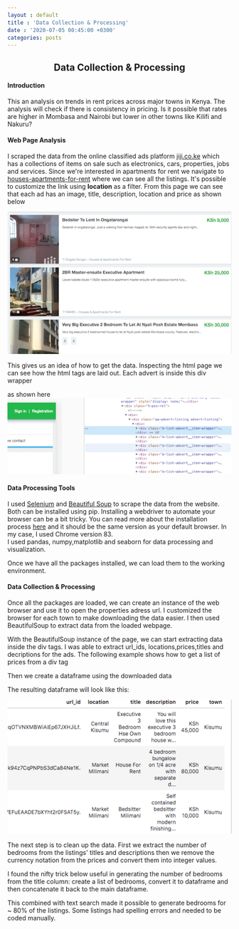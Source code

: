 ```yaml
---
layout : default
title : 'Data Collection & Processing'
date : '2020-07-05 00:45:00 +0300'
categories: posts
---
```

## <center>Data Collection & Processing</center>
#### Introduction
This an analysis on trends in rent prices across major towns in Kenya. The analysis will check if there is consistency in pricing. Is it possible that rates are higher in Mombasa and Nairobi but lower in other towns like Kilifi and Nakuru?
#### Web Page Analysis
I scraped the data from the online classified ads platform [jiji.co.ke](https://jiji.co.ke) which has a collections of items on sale such as electronics, cars, properties, jobs and services.
Since we're interested in apartments for rent we navigate to [houses-apartments-for-rent](https://jiji.co.ke/houses-apartments-for-rent) where we can see all the listings. It's possible to customize the link using **location** as a filter. From this page we can see that each ad has an image, title, description, location and price as shown below

![page image](/assets/img/page_list_example.png)

This gives us an idea of how to get the data. Inspecting the html page we can see how the html tags are laid out. Each advert is inside this div wrapper
<script src="https://gist.github.com/wkirui/6cf9cb457bc1ca934d4d796d71f657ef.js"></script>
as shown here
![ad_wrapper](/assets/img/url_wrapper.png)

#### Data Processing Tools
I used [Selenium](https://www.selenium.dev/documentation/en/) and [Beautiful Soup](https://www.crummy.com/software/BeautifulSoup/bs4/doc/#installing-beautiful-soup) to scrape the data from the website. Both can be installed using pip. Installing a webdriver to automate your browser can be a bit tricky. You can read more about the installation process [here](https://www.selenium.dev/documentation/en/webdriver/) and it should be the same version as your default browser. In my case, I used Chrome version 83.<br>
I used pandas, numpy,matplotlib and seaborn for data processing and visualization.

Once we have all the packages installed, we can load them to the working environment.
<script src="https://gist.github.com/wkirui/6d329d4864e66c515fceb72e3e9b44e3.js"></script>
#### Data Collection & Processing
Once all the packages are loaded, we can create an instance of the web browser and use it to open the properties adress url. I customized the browser for each town to make downloading the data easier. I then used BeautifulSoup to extract data from the loaded webpage.
<script src="https://gist.github.com/wkirui/1f86d0a8248c1d9c4bc7a1ab7f3f5e9f.js"></script>
With the BeautifulSoup instance of the page, we can start extracting data inside the div tags. I was able to extract url_ids, locations,prices,titles and decriptions for the ads. The following example shows how to get a list of prices from a div tag
<script src="https://gist.github.com/wkirui/db062705cf8333ae906f9c8a2f44d10b.js"></script>

Then we create a dataframe using the downloaded data
<script src="https://gist.github.com/wkirui/d4c3831722a44d2f583d56b39763433c.js"></script>

The resulting dataframe will look like this:

![df_sample](/assets/img/df_sample.png#center)

The next step is to clean up the data. First we extract the number of bedrooms from the listings' titles and descriptions then we remove the currency notation from the prices and convert them into integer values.

I found the nifty trick below useful in generating the number of bedrooms from the title column: create a list of bedrooms, convert it to dataframe and then concatenate it back to the main dataframe. 
<script src="https://gist.github.com/wkirui/ddb3a38b74e8c9606017eb6ac60e7c4b.js"></script>

This combined with text search made it possible to generate bedrooms for ~ 80% of the listings. Some listings had spelling errors and needed to be coded manually.